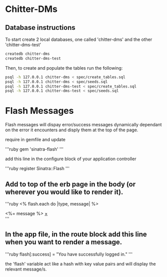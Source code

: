 # Chitter-DMs

## Database instructions
 To start create 2 local databases, one called 'chitter-dms' and the other 'chitter-dms-test'

 ```sh
 createdb chitter-dms
 createdb chitter-dms-test
 ```

 Then, to create and populate the tables run the following:

 ```sh
psql -h 127.0.0.1 chitter-dms < spec/create_tables.sql
psql -h 127.0.0.1 chitter-dms < spec/seeds.sql
psql -h 127.0.0.1 chitter-dms-test < spec/create_tables.sql
psql -h 127.0.0.1 chitter-dms-test < spec/seeds.sql
 ```
  
# Flash Messages

Flash messages will dispay error/success messages dynamically dependant on the error it encounters and disply them at the top of the page.

require in gemfile and update

'''ruby
gem 'sinatra-flash'
'''

add this line in the configure block of your application controller

'''ruby
register Sinatra::Flash
'''

## Add to top of the erb page in the body (or wherever you would like to render it).

'''ruby
<% flash.each do |type, message| %>
  <div data-alert class="flash <%= type %> alert-box radius">
    <%= message %>
    <a href="" class="close">&times;</a>
  </div>
'''

## In the app file, in the route block add this line when you want to render a message.

'''ruby
flash[:success] = "You have successfully logged in."
'''

the 'flash' variable act like a hash with key value pairs and will display the relevant message/s.

